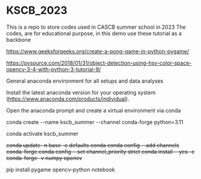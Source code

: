 # KSCB_2023
This is a repo to store codes used in CASCB summer school in 2023
The codes, are for educational purpose, in this demo use these tutorial as a backbone

https://www.geeksforgeeks.org/create-a-pong-game-in-python-pygame/

https://pysource.com/2018/01/31/object-detection-using-hsv-color-space-opencv-3-4-with-python-3-tutorial-9/ 

General anaconda environment for all setups and data analyses

Install the latest anaconda version for your operating system (https://www.anaconda.com/products/individual).

Open the anaconda prompt and create a virtual environment via conda


conda create --name kscb_summer --channel conda-forge python=3.11


conda activate kscb_summer


~~conda update -n base -c defaults conda
conda config --add channels conda-forge
conda config --set channel_priority strict
conda install --yes -c conda-forge -v numpy opencv~~


pip install pygame opencv-python notebook
